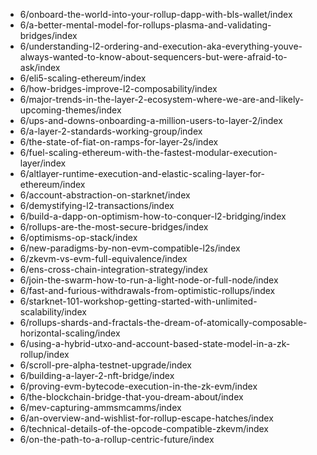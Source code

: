 - 6/onboard-the-world-into-your-rollup-dapp-with-bls-wallet/index
- 6/a-better-mental-model-for-rollups-plasma-and-validating-bridges/index
- 6/understanding-l2-ordering-and-execution-aka-everything-youve-always-wanted-to-know-about-sequencers-but-were-afraid-to-ask/index
- 6/eli5-scaling-ethereum/index
- 6/how-bridges-improve-l2-composability/index
- 6/major-trends-in-the-layer-2-ecosystem-where-we-are-and-likely-upcoming-themes/index
- 6/ups-and-downs-onboarding-a-million-users-to-layer-2/index
- 6/a-layer-2-standards-working-group/index
- 6/the-state-of-fiat-on-ramps-for-layer-2s/index
- 6/fuel-scaling-ethereum-with-the-fastest-modular-execution-layer/index
- 6/altlayer-runtime-execution-and-elastic-scaling-layer-for-ethereum/index
- 6/account-abstraction-on-starknet/index
- 6/demystifying-l2-transactions/index
- 6/build-a-dapp-on-optimism-how-to-conquer-l2-bridging/index
- 6/rollups-are-the-most-secure-bridges/index
- 6/optimisms-op-stack/index
- 6/new-paradigms-by-non-evm-compatible-l2s/index
- 6/zkevm-vs-evm-full-equivalence/index
- 6/ens-cross-chain-integration-strategy/index
- 6/join-the-swarm-how-to-run-a-light-node-or-full-node/index
- 6/fast-and-furious-withdrawals-from-optimistic-rollups/index
- 6/starknet-101-workshop-getting-started-with-unlimited-scalability/index
- 6/rollups-shards-and-fractals-the-dream-of-atomically-composable-horizontal-scaling/index
- 6/using-a-hybrid-utxo-and-account-based-state-model-in-a-zk-rollup/index
- 6/scroll-pre-alpha-testnet-upgrade/index
- 6/building-a-layer-2-nft-bridge/index
- 6/proving-evm-bytecode-execution-in-the-zk-evm/index
- 6/the-blockchain-bridge-that-you-dream-about/index
- 6/mev-capturing-ammsmcamms/index
- 6/an-overview-and-wishlist-for-rollup-escape-hatches/index
- 6/technical-details-of-the-opcode-compatible-zkevm/index
- 6/on-the-path-to-a-rollup-centric-future/index